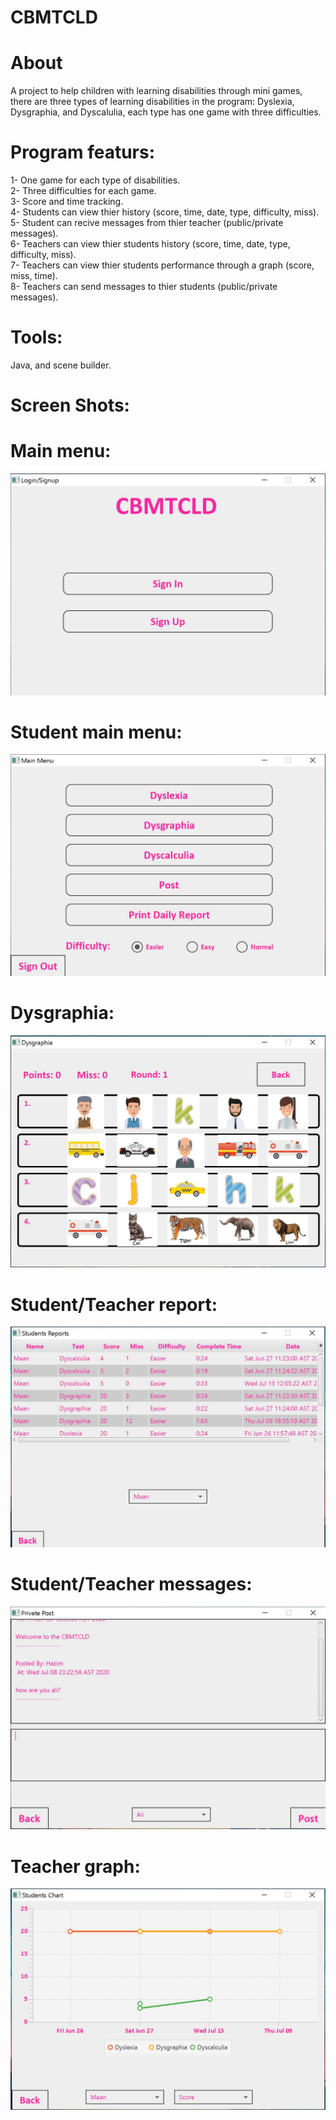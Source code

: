 # CBMTCLD
# About
 A project to help children with learning disabilities through mini games, there are three types of learning disabilities in the program: Dyslexia, Dysgraphia, and Dyscalulia,
 each type has one game with three difficulties.

# Program featurs:
1- One game for each type of disabilities.  
2- Three difficulties for each game.  
3- Score and time tracking.  
4- Students can view thier history (score, time, date, type, difficulty, miss).  
5- Student can recive messages from thier teacher (public/private messages).  
6- Teachers can view thier students history (score, time, date, type, difficulty, miss).  
7- Teachers can view thier students performance through a graph (score, miss, time).  
8- Teachers can send messages to thier students (public/private messages).  
  
    
# Tools:
Java, and scene builder.  

# Screen Shots:
# Main menu:  
![main](main.JPG)  
  
# Student main menu:  
![stu_main](student_main.JPG)  
  
# Dysgraphia:  
![stu_dysgraphia](student_dysgraphia.JPG)  
  
# Student/Teacher report:  
![teacher_rep](teacher_rep.JPG)  
  
# Student/Teacher messages:  
![teacher_pos](teacher_pos.JPG)  
  
# Teacher graph:  
![teacher_gar](teacher_gra.JPG)
